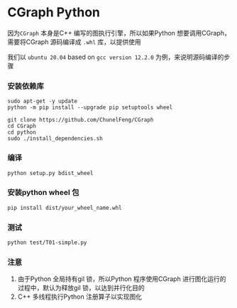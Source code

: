 # CGraph Python

因为`CGraph` 本身是C++ 编写的图执行引擎，所以如果Python 想要调用CGraph，需要将CGraph 源码编译成 `.whl` 库，以提供使用

我们以 `ubuntu 20.04`  based on `gcc version 12.2.0` 为例，来说明源码编译的步骤



### 安装依赖库

```shell
sudo apt-get -y update
python -m pip install --upgrade pip setuptools wheel

git clone https://github.com/ChunelFeng/CGraph
cd CGraph
cd python
sudo ./install_dependencies.sh
```



### 编译

```sh
python setup.py bdist_wheel
```



### 安装python wheel 包

```sh
pip install dist/your_wheel_name.whl
```



### 测试

```sh
python test/T01-simple.py
```







### 注意

1. 由于Python 全局持有gil 锁，所以Python 程序使用CGraph 进行图化运行的过程中，默认为释放gil 锁，以达到并行化目的
2. C++ 多线程执行Python 注册算子以实现图化